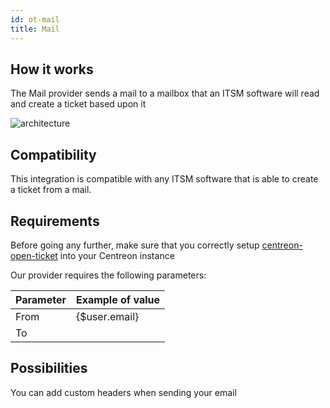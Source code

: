 ```yaml
---
id: ot-mail
title: Mail
---
```


## How it works

The Mail provider sends a mail to a mailbox that an ITSM software will read and
create a ticket based upon it

![architecture](../../assets/integrations/open-tickets/ot-mail-architecture.png)

## Compatibility

This integration is compatible with any ITSM software that is able to create a
ticket from a mail.

## Requirements

Before going any further, make sure that you correctly setup
[centreon-open-ticket](/docs/21.10/alerts-notifications/ticketing/)
into your Centreon instance

Our provider requires the following parameters:

| Parameter | Example of value |
| --------- | ---------------- |
| From      | {$user.email}    |
| To        |                  |

## Possibilities

You can add custom headers when sending your email
